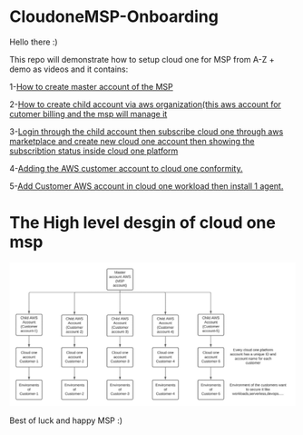 # CloudoneMSP-Onboarding

Hello there :)



This repo will demonstrate how to setup cloud one for MSP from A-Z + demo  as videos  and it contains:  


1-[How to create master account of the MSP](https://drive.google.com/file/d/1KucHe2akteMaH2nKOJBVlHa4JspZYYzl/view?usp=sharing)


2-[How to create child account via aws organization(this aws account for cutomer billing and the msp will manage it](https://drive.google.com/file/d/1Wz0WvvnPKlblBbW1h6JDWuAqPpht2ct-/view?usp=sharing)

3-[Login through the child account then subscribe cloud one through aws marketplace and create new cloud one account then showing the subscribtion status inside cloud one platform](https://drive.google.com/file/d/1zMQqXSG9RHIsEnhIY0uE0fVu8tSrCdIL/view?usp=sharing)
 

4-[Adding the AWS customer account to cloud one conformity.](https://drive.google.com/file/d/1XcDHRzckWVlkznarm1n_9MZGu8CE74d6/view?usp=sharing)

5-[Add Customer AWS account in cloud one workload then install 1 agent.](https://drive.google.com/file/d/1OWkvDOj2bcBrJeQtLEAFhSCl44mcL_mI/view?usp=sharing)


# The High level desgin of cloud one msp 

![](HLD.png)

Best of luck and happy MSP :)
